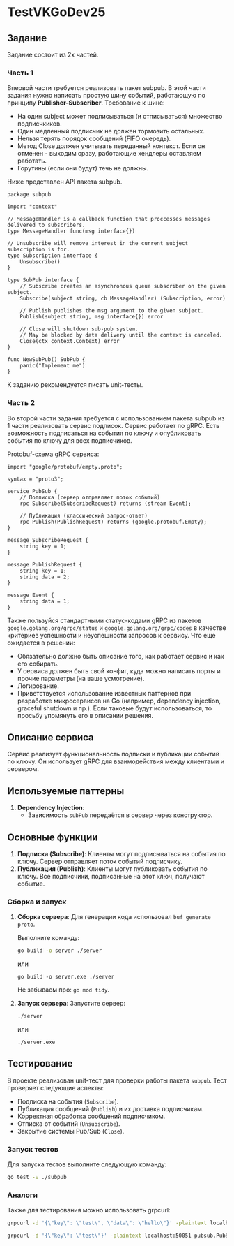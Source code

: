 # TestVKGoDev25

## Задание

Задание состоит из 2х частей.

### Часть 1

Впервой части требуется реализовать пакет subpub. В этой части задания нужно написать простую шину событий, работающую по принципу **Publisher-Subscriber**.
Требование к шине:

- На один subject может подписываться (и отписываться) множество подписчкиков.
- Один медленный подписчик не должен тормозить остальных.
- Нельзя терять порядок сообщений (FIFO очередь).
- Метод Close должен учитывать переданный контекст. Если он отменен - выходим сразу, работающие хендлеры оставляем работать.
- Горутины (если они будут) течь не должны.

Ниже представлен API пакета subpub.

```golang
package subpub

import "context"

// MessageHandler is a callback function that proccesses messages delivered to subscribers.
type MessageHandler func(msg interface{})

// Unsubscribe will remove interest in the current subject subscription is for.
type Subscription interface {
    Unsubscribe()
}

type SubPub interface {
    // Subscribe creates an asynchronous queue subscriber on the given subject.
    Subscribe(subject string, cb MessageHandler) (Subscription, error)

    // Publish publishes the msg argument to the given subject.
    Publish(subject string, msg interface{}) error

    // Close will shutdown sub-pub system.
    // May be blocked by data delivery until the context is canceled.
    Close(ctx context.Context) error
}

func NewSubPub() SubPub {
    panic("Implement me")
}
```

К заданию рекомендуется писать unit-тесты.

### Часть 2

Во второй части задания требуется с использованием пакета subpub из 1 части реализовать сервис подписок. Сервис работает по gRPC. Есть возможность подписаться на события по ключу и опубликовать события по ключу для всех подписчиков.

Protobuf-схема gRPC сервиса:

```Golang
import "google/protobuf/empty.proto";

syntax = "proto3";

service PubSub {
    // Подписка (сервер отправляет поток событий)
    rpc Subscribe(SubscribeRequest) returns (stream Event);

    // Публикация (классический запрос-ответ)
    rpc Publish(PublishRequest) returns (google.protobuf.Empty);
}

message SubscribeRequest {
    string key = 1;
}

message PublishRequest {
    string key = 1;
    string data = 2;
}

message Event {
    string data = 1;
}
```

Также пользуйся стандартными статус-кодами gRPC из пакетов `google.golang.org/grpc/status` и `google.golang.org/grpc/codes` в качестве критериев успешности и неуспешности запросов к сервису. Что еще ожидается в решении:

- Обязательно должно быть описание того, как работает сервис и как его собирать.
- У сервиса должен быть свой конфиг, куда можно написать порты и прочие параметры (на ваше усмотрение).
- Логирование.
- Приветствуется использование известных паттернов при разработке микросервисов на Go (например, dependency injection, graceful shutdown и пр.). Если таковые будут использоваться, то просьбу упомянуть его в описании решения.

## Описание сервиса

Сервис реализует функциональность подписки и публикации событий по ключу. Он использует gRPC для взаимодействия между клиентами и сервером.

## Используемые паттерны

1. **Dependency Injection**:
   - Зависимость `subPub` передаётся в сервер через конструктор.

## Основные функции

1. **Подписка (Subscribe)**: Клиенты могут подписываться на события по ключу. Сервер отправляет поток событий подписчику.
2. **Публикация (Publish)**: Клиенты могут публиковать события по ключу. Все подписчики, подписанные на этот ключ, получают событие.

### Сборка и запуск

1. **Сборка сервера**:
    Для генерации кода использовал `buf generate proto`.

    Выполните команду:

    ```bash
    go build -o server ./server
    ```

    или

    ```pwsh
    go build -o server.exe ./server
    ```

    Не забываем про: `go mod tidy`.

2. **Запуск сервера**:
    Запустите сервер:

    ```bash
    ./server
    ```

    или

    ```pwsh
    ./server.exe
    ```

## Тестирование

В проекте реализован unit-тест для проверки работы пакета `subpub`. Тест проверяет следующие аспекты:

- Подписка на события (`Subscribe`).
- Публикация сообщений (`Publish`) и их доставка подписчикам.
- Корректная обработка сообщений подписчиком.
- Отписка от событий (`Unsubscribe`).
- Закрытие системы Pub/Sub (`Close`).

### Запуск тестов

Для запуска тестов выполните следующую команду:

```bash
go test -v ./subpub
```

### Аналоги

Также для тестирования можно использовать grpcurl:

```bash
grpcurl -d '{\"key\": \"test\", \"data\": \"hello\"}' -plaintext localhost:50051 pubsub.PubSub/Publish
```

```bash
grpcurl -d '{\"key\": \"test\"}' -plaintext localhost:50051 pubsub.PubSub/Subscribe
```
